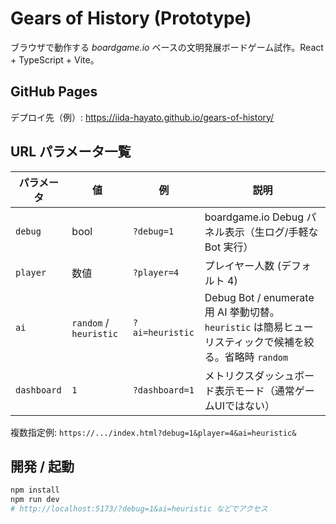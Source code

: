 # Gears of History (Prototype)

ブラウザで動作する *boardgame.io* ベースの文明発展ボードゲーム試作。React + TypeScript + Vite。

## GitHub Pages
デプロイ先（例）: https://iida-hayato.github.io/gears-of-history/

## URL パラメータ一覧
| パラメータ | 値                      | 例 | 説明 |
|------------|------------------------|----|------|
| `debug`    | bool                   | `?debug=1` | boardgame.io Debug パネル表示（生ログ/手軽な Bot 実行） |
| `player`   | 数値                     | `?player=4` | プレイヤー人数 (デフォルト 4) |
| `ai`       | `random` / `heuristic` | `?ai=heuristic` | Debug Bot / enumerate 用 AI 挙動切替。`heuristic` は簡易ヒューリスティックで候補を絞る。省略時 `random` |
| `dashboard`| `1`                    | `?dashboard=1` | メトリクスダッシュボード表示モード（通常ゲームUIではない） |

複数指定例: `https://.../index.html?debug=1&player=4&ai=heuristic&`

## 開発 / 起動
```bash
npm install
npm run dev
# http://localhost:5173/?debug=1&ai=heuristic などでアクセス
```

